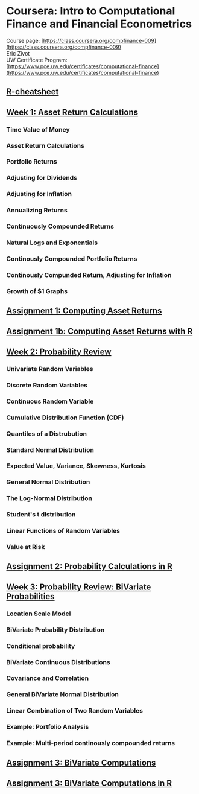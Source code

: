 

# Coursera: Intro to Computational Finance and Financial Econometrics

Course page: [https://class.coursera.org/compfinance-009](https://class.coursera.org/compfinance-009)  
Eric Zivot   
UW Certificate Program: [https://www.pce.uw.edu/certificates/computational-finance](https://www.pce.uw.edu/certificates/computational-finance)   


## [R-cheatsheet](R-cheatsheet.md)

## [Week 1: Asset Return Calculations](week1.md)

### Time Value of Money
### Asset Return Calculations
### Portfolio Returns
### Adjusting for Dividends
### Adjusting for Inflation 
### Annualizing Returns
### Continuously Compounded Returns
### Natural Logs and Exponentials
### Continously Compounded Portfolio Returns 
### Continously Compunded Return, Adjusting for Inflation
### Growth of $1 Graphs


## [Assignment 1: Computing Asset Returns](assignment1.md)

## [Assignment 1b: Computing Asset Returns with R](assignment1b.md)



## [Week 2: Probability Review](week2.md)

### Univariate Random Variables
### Discrete Random Variables
### Continuous Random Variable
### Cumulative Distribution Function (CDF)
### Quantiles of a Distrubution
### Standard Normal Distribution
### Expected Value, Variance, Skewness, Kurtosis
### General Normal Distribution
### The Log-Normal Distribution
### Student's t distribution
### Linear Functions of Random Variables
### Value at Risk

## [Assignment 2: Probability Calculations in R](assignment2.md)


## [Week 3: Probability Review: BiVariate Probabilities](week3.md)

### Location Scale Model
### BiVariate Probability Distribution
### Conditional probability
### BiVariate Continuous Distributions
### Covariance and Correlation
### General BiVariate Normal Distribution
### Linear Combination of Two Random Variables
### Example: Portfolio Analysis
### Example: Multi-period continously compounded returns

## [Assignment 3: BiVariate Computations](assignment3.md)

## [Assignment 3: BiVariate Computations in R](assignment3-R.md)




